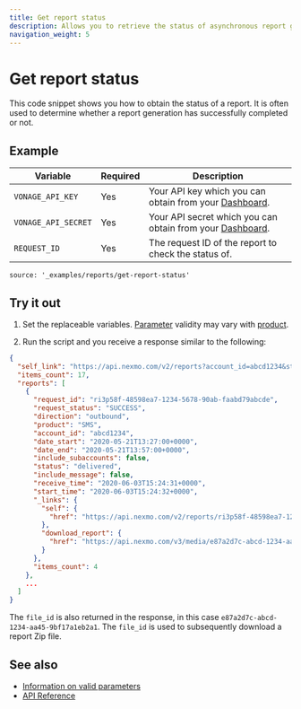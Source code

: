 ```yaml
---
title: Get report status
description: Allows you to retrieve the status of asynchronous report generation.
navigation_weight: 5
---
```


# Get report status

This code snippet shows you how to obtain the status of a report. It is often used to determine whether a report generation has successfully completed or not.

## Example

Variable | Required | Description
----|----|----
`VONAGE_API_KEY` | Yes | Your API key which you can obtain from your [Dashboard](https://dashboard.nexmo.com/sign-in).
`VONAGE_API_SECRET` | Yes | Your API secret which you can obtain from your [Dashboard](https://dashboard.nexmo.com/sign-in).
`REQUEST_ID` | Yes | The request ID of the report to check the status of.

```code_snippets
source: '_examples/reports/get-report-status'
```

## Try it out

1. Set the replaceable variables. [Parameter](/reports/code-snippets/before-you-begin#parameters) validity may vary with [product](/reports/code-snippets/before-you-begin#product).

2. Run the script and you receive a response similar to the following:

```json
{
  "self_link": "https://api.nexmo.com/v2/reports?account_id=abcd1234&status=SUCCESS",
  "items_count": 17,
  "reports": [
    {
      "request_id": "ri3p58f-48598ea7-1234-5678-90ab-faabd79abcde",
      "request_status": "SUCCESS",
      "direction": "outbound",
      "product": "SMS",
      "account_id": "abcd1234",
      "date_start": "2020-05-21T13:27:00+0000",
      "date_end": "2020-05-21T13:57:00+0000",
      "include_subaccounts": false,
      "status": "delivered",
      "include_message": false,
      "receive_time": "2020-06-03T15:24:31+0000",
      "start_time": "2020-06-03T15:24:32+0000",
      "_links": {
        "self": {
          "href": "https://api.nexmo.com/v2/reports/ri3p58f-48598ea7-1234-5678-90ab-faabd79abcde"
        },
        "download_report": {
          "href": "https://api.nexmo.com/v3/media/e87a2d7c-abcd-1234-aa45-9bf17a1eb2a1"
        }
      },
      "items_count": 4
    },
    ...
  ]
}
```

The `file_id` is also returned in the response, in this case `e87a2d7c-abcd-1234-aa45-9bf17a1eb2a1`. The `file_id` is used to subsequently download a report Zip file.

## See also

* [Information on valid parameters](/reports/code-snippets/before-you-begin#parameters)
* [API Reference](/api/reports)
